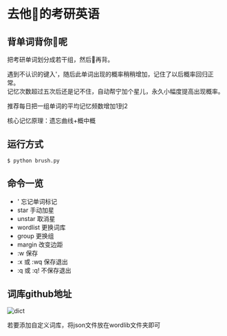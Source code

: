 # 去他🐎的考研英语

## 背单词背你🐎呢

把考研单词划分成若干组，然后👴再背。

遇到不认识的键入'，随后此单词出现的概率稍稍增加，记住了以后概率回归正常。  
记忆次数超过五次后还是记不住，自动帮宁加个星儿，永久小幅度提高出现概率。

推荐每日把一组单词的平均记忆频数增加1到2

核心记忆原理：遗忘曲线+概中概

## 运行方式

```
$ python brush.py
```

## 命令一览

* ' 忘记单词标记
* star 手动加星
* unstar 取消星
* wordlist 更换词库
* group 更换组
* margin 改变边距
* :w 保存
* :x 或 :wq 保存退出
* :q 或 :q! 不保存退出

## 词库github地址

![dict](https://github.com/kajweb/dict)

若要添加自定义词库，将json文件放在wordlib文件夹即可
